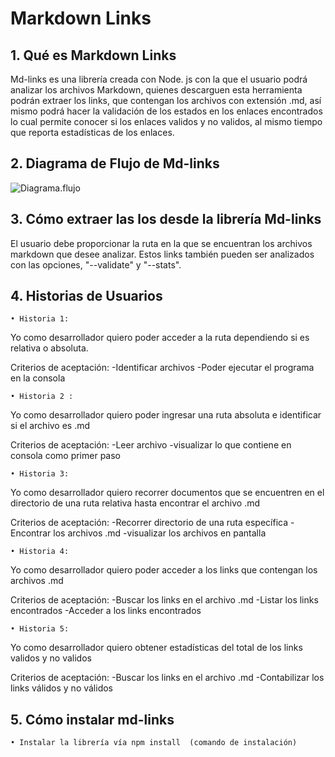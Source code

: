 # Markdown Links

## 1. Qué es Markdown Links

Md-links es una librería creada con Node. js con la que el usuario podrá analizar los archivos Markdown, quienes descarguen esta herramienta podrán extraer los links, que contengan los archivos con extensión .md, así mismo podrá hacer la validación de los estados en los enlaces encontrados lo cual permite conocer si los enlaces validos y no validos, al mismo tiempo que reporta estadísticas de los enlaces.

## 2. Diagrama de Flujo de Md-links
![Diagrama.flujo](img/DiagramaDeFlujo.png)

## 3. Cómo extraer las los desde la librería Md-links

El usuario debe proporcionar la ruta en la que se encuentran los archivos markdown que desee analizar. Estos links también pueden ser analizados con las opciones, "--validate" y "--stats".

## 4. Historias de Usuarios
    • Historia 1:
Yo como desarrollador  quiero poder acceder a la ruta dependiendo si es relativa o absoluta.

Criterios de aceptación:
-Identificar archivos
-Poder ejecutar el programa en la consola

    • Historia 2 :
Yo como desarrollador quiero poder ingresar una ruta absoluta e identificar si el archivo es .md

Criterios de aceptación:
-Leer archivo
-visualizar lo que contiene en consola como primer paso

    • Historia 3:
Yo como desarrollador quiero recorrer documentos que se encuentren en el directorio de una ruta relativa hasta encontrar el archivo .md

Criterios de aceptación:
-Recorrer directorio de una ruta específica
-Encontrar los archivos .md
-visualizar los archivos en pantalla

    • Historia 4:
Yo como desarrollador quiero poder acceder a los links que contengan los archivos .md

Criterios de aceptación:
-Buscar los links en el archivo .md
-Listar los links encontrados
-Acceder a los links encontrados

    • Historia 5:
Yo como desarrollador quiero obtener estadísticas del total de los links validos y no validos

Criterios de aceptación:
-Buscar los links en el archivo .md
-Contabilizar los links válidos y no válidos


## 5. Cómo instalar md-links
    • Instalar la librería vía npm install  (comando de instalación)


